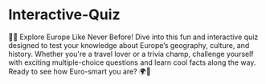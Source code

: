 # Interactive-Quiz
🧠✨ Explore Europe Like Never Before! Dive into this fun and interactive quiz designed to test your knowledge about Europe’s geography, culture, and history. Whether you're a travel lover or a trivia champ, challenge yourself with exciting multiple-choice questions and learn cool facts along the way. Ready to see how Euro-smart you are? 🌍🎯
